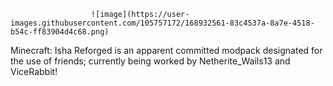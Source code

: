                       ![image](https://user-images.githubusercontent.com/105757172/168932561-83c4537a-8a7e-4518-b54c-ff83904d4c68.png)
Minecraft: Isha Reforged is an apparent committed modpack designated for the use of friends; currently being worked by Netherite_Wails13 and ViceRabbit!
